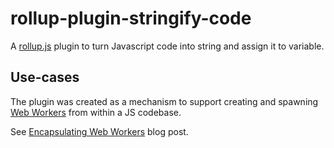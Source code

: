 # rollup-plugin-stringify-code
 
A [rollup.js](https://rollupjs.org/) plugin to turn Javascript code into string and assign it to variable.

## Use-cases
The plugin was created as a mechanism to support creating and spawning [Web Workers](https://developer.mozilla.org/en-US/docs/Web/API/Web_Workers_API/Using_web_workers) from within a JS codebase.

See [Encapsulating Web Workers](https://semisignal.com/encapsulating-web-workers/) blog post.